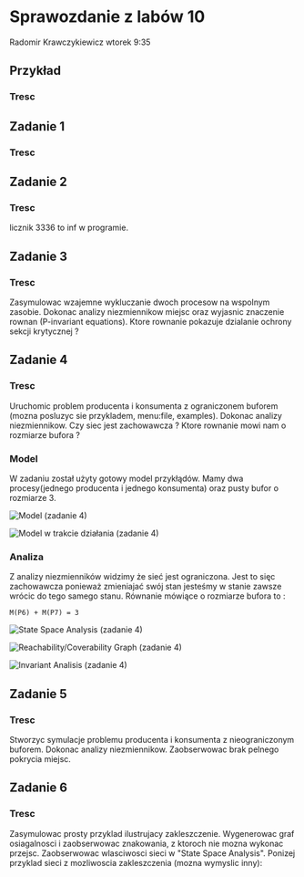 # Sprawozdanie z labów 10

Radomir Krawczykiewicz wtorek 9:35

## Przykład

### Tresc

## Zadanie 1

### Tresc

## Zadanie 2

### Tresc

licznik
3336 to inf w programie.

## Zadanie 3

### Tresc

Zasymulowac wzajemne wykluczanie dwoch procesow na wspolnym zasobie.
Dokonac analizy niezmiennikow miejsc oraz wyjasnic znaczenie rownan (P-invariant equations).
Ktore rownanie pokazuje dzialanie ochrony sekcji krytycznej ?

## Zadanie 4

### Tresc
Uruchomic problem producenta i konsumenta z ograniczonem buforem (mozna posluzyc sie przykladem, menu:file, examples).
Dokonac analizy niezmiennikow.
Czy siec jest zachowawcza ?
Ktore rownanie mowi nam o rozmiarze bufora ?

### Model

W zadaniu został użyty gotowy model przykłądów.
Mamy dwa procesy(jednego producenta i jednego konsumenta) oraz pusty bufor o rozmiarze 3.

![Model (zadanie 4)](imgs/Zadanie4_1)

![Model w trakcie działania (zadanie 4)](imgs/Zadanie4_2)

### Analiza

Z analizy niezmienników widzimy że sieć jest ograniczona.
Jest to sięc zachowawcza ponieważ zmieniajać swój stan jesteśmy w stanie zawsze wrócic do tego samego stanu.
Równanie mówiące o rozmiarze bufora to :
```
M(P6) + M(P7) = 3
```

![State Space Analysis (zadanie 4)](imgs/Zadanie4_3)

![Reachability/Coverability Graph (zadanie 4)](imgs/Zadanie4_4)

![Invariant Analisis (zadanie 4)](imgs/Zadanie4_5)

## Zadanie 5

### Tresc
Stworzyc symulacje problemu producenta i konsumenta z nieograniczonym buforem.
Dokonac analizy niezmiennikow.
Zaobserwowac brak pelnego pokrycia miejsc.

## Zadanie 6

### Tresc

Zasymulowac prosty przyklad ilustrujacy zakleszczenie.
Wygenerowac graf osiagalnosci i zaobserwowac znakowania, z ktoroch nie mozna wykonac przejsc.
Zaobserwowac wlasciwosci sieci w "State Space Analysis".
Ponizej przyklad sieci z mozliwoscia zakleszczenia (mozna wymyslic inny):
